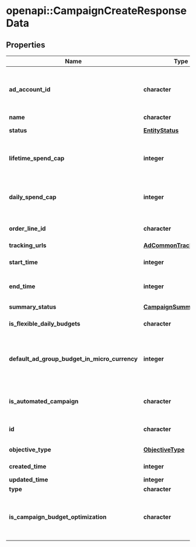 # openapi::CampaignCreateResponseData


## Properties
Name | Type | Description | Notes
------------ | ------------- | ------------- | -------------
**ad_account_id** | **character** | Campaign&#39;s Advertiser ID. If you want to create a campaign in a Business Account shared account you need to specify the Business Access advertiser ID in both the query path param as well as the request body schema. | [optional] [Pattern: ^\\d+$] 
**name** | **character** | Campaign name. | [optional] 
**status** | [**EntityStatus**](EntityStatus.md) |  | [optional] [Enum: ] 
**lifetime_spend_cap** | **integer** | Campaign total spending cap. Required for Campaign Budget Optimization (CBO) campaigns. This and \&quot;daily_spend_cap\&quot; cannot be set at the same time. | [optional] 
**daily_spend_cap** | **integer** | Campaign daily spending cap. Required for Campaign Budget Optimization (CBO) campaigns. This and \&quot;lifetime_spend_cap\&quot; cannot be set at the same time. | [optional] 
**order_line_id** | **character** | Order line ID that appears on the invoice. | [optional] [Pattern: ^\\d+$] 
**tracking_urls** | [**AdCommonTrackingUrls**](AdCommon_tracking_urls.md) |  | [optional] 
**start_time** | **integer** | Campaign start time. Unix timestamp in seconds. Only used for Campaign Budget Optimization (CBO) campaigns. | [optional] 
**end_time** | **integer** | Campaign end time. Unix timestamp in seconds. Only used for Campaign Budget Optimization (CBO) campaigns. | [optional] 
**summary_status** | [**CampaignSummaryStatus**](CampaignSummaryStatus.md) |  | [optional] [Enum: ] 
**is_flexible_daily_budgets** | **character** | Determines if a campaign has flexible daily budgets setup. | [optional] 
**default_ad_group_budget_in_micro_currency** | **integer** | When transitioning from campaign budget optimization to non-campaign budget optimization, the default_ad_group_budget_in_micro_currency will propagate to each child ad groups daily budget. Unit is micro currency of the associated advertiser account. | [optional] 
**is_automated_campaign** | **character** | Specifies whether the campaign was created in the automated campaign flow | [optional] [default to FALSE] 
**id** | **character** | Campaign ID. | [optional] [Pattern: ^\\d+$] 
**objective_type** | [**ObjectiveType**](ObjectiveType.md) |  | [optional] [Enum: ] 
**created_time** | **integer** | Campaign creation time. Unix timestamp in seconds. | [optional] 
**updated_time** | **integer** | UTC timestamp. Last update time. | [optional] 
**type** | **character** | Always \&quot;campaign\&quot;. | [optional] 
**is_campaign_budget_optimization** | **character** | Determines if a campaign automatically generate ad-group level budgets given a campaign budget to maximize campaign outcome. When transitioning from non-cbo to cbo, all previous child ad group budget will be cleared. | [optional] 


